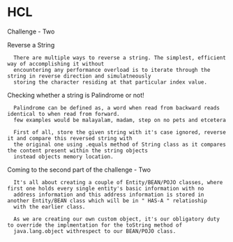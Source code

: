 # HCL
Challenge - Two

Reverse a String

      There are multiple ways to reverse a string. The simplest, efficient way of accomplishing it without 
      encountering any performance overload is to iterate through the string in reverse direction and simulatneously 
      storing the character residing at that particular index value.

Checking whether a string is Palindrome or not!

      Palindrome can be defined as, a word when read from backward reads identical to when read from forward.
      few examples would be malayalam, madam, step on no pets and etcetera
      
      First of all, store the given string with it's case ignored, reverse it and compare this reversed string with
      the original one using .equals method of String class as it compares the content present within the string objects
      instead objects memory location.

Coming to the second part of the challenge - Two
      
      It's all about creating a couple of Entity/BEAN/POJO classes, where first one holds every single entity's basic information with no  
      address information and this address information is stored in another Entity/BEAN class which will be in " HAS-A " relatioship
      with the earlier class. 
      
      As we are creating our own custom object, it's our obligatory duty to override the implmentation for the toString method of
      java.lang.object withrespect to our BEAN/POJO class.
      





